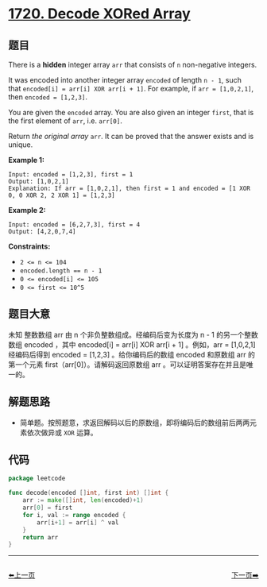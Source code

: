 # [1720. Decode XORed Array](https://leetcode.com/problems/decode-xored-array/)


## 题目

There is a **hidden** integer array `arr` that consists of `n` non-negative integers.

It was encoded into another integer array `encoded` of length `n - 1`, such that `encoded[i] = arr[i] XOR arr[i + 1]`. For example, if `arr = [1,0,2,1]`, then `encoded = [1,2,3]`.

You are given the `encoded` array. You are also given an integer `first`, that is the first element of `arr`, i.e. `arr[0]`.

Return *the original array* `arr`. It can be proved that the answer exists and is unique.

**Example 1:**

```
Input: encoded = [1,2,3], first = 1
Output: [1,0,2,1]
Explanation: If arr = [1,0,2,1], then first = 1 and encoded = [1 XOR 0, 0 XOR 2, 2 XOR 1] = [1,2,3]

```

**Example 2:**

```
Input: encoded = [6,2,7,3], first = 4
Output: [4,2,0,7,4]

```

**Constraints:**

- `2 <= n <= 104`
- `encoded.length == n - 1`
- `0 <= encoded[i] <= 105`
- `0 <= first <= 10^5`

## 题目大意

未知 整数数组 arr 由 n 个非负整数组成。经编码后变为长度为 n - 1 的另一个整数数组 encoded ，其中 encoded[i] = arr[i] XOR arr[i + 1] 。例如，arr = [1,0,2,1] 经编码后得到 encoded = [1,2,3] 。给你编码后的数组 encoded 和原数组 arr 的第一个元素 first（arr[0]）。请解码返回原数组 arr 。可以证明答案存在并且是唯一的。

## 解题思路

- 简单题。按照题意，求返回解码以后的原数组，即将编码后的数组前后两两元素依次做异或 `XOR` 运算。

## 代码

```go
package leetcode

func decode(encoded []int, first int) []int {
	arr := make([]int, len(encoded)+1)
	arr[0] = first
	for i, val := range encoded {
		arr[i+1] = arr[i] ^ val
	}
	return arr
}
```


----------------------------------------------
<div style="display: flex;justify-content: space-between;align-items: center;">
<p><a href="https://books.halfrost.com/leetcode/ChapterFour/1700~1799/1716.Calculate-Money-in-Leetcode-Bank/">⬅️上一页</a></p>
<p><a href="https://books.halfrost.com/leetcode/ChapterFour/1700~1799/1721.Swapping-Nodes-in-a-Linked-List/">下一页➡️</a></p>
</div>
